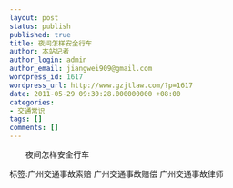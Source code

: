 ```yaml
---
layout: post
status: publish
published: true
title: 夜间怎样安全行车
author: 本站记者
author_login: admin
author_email: jiangwei909@gmail.com
wordpress_id: 1617
wordpress_url: http://www.gzjtlaw.com/?p=1617
date: 2011-05-29 09:30:28.000000000 +08:00
categories:
- 交通常识
tags: []
comments: []
---
```

　　夜间怎样安全行车标签:广州交通事故索赔 广州交通事故赔偿 广州交通事故律师
